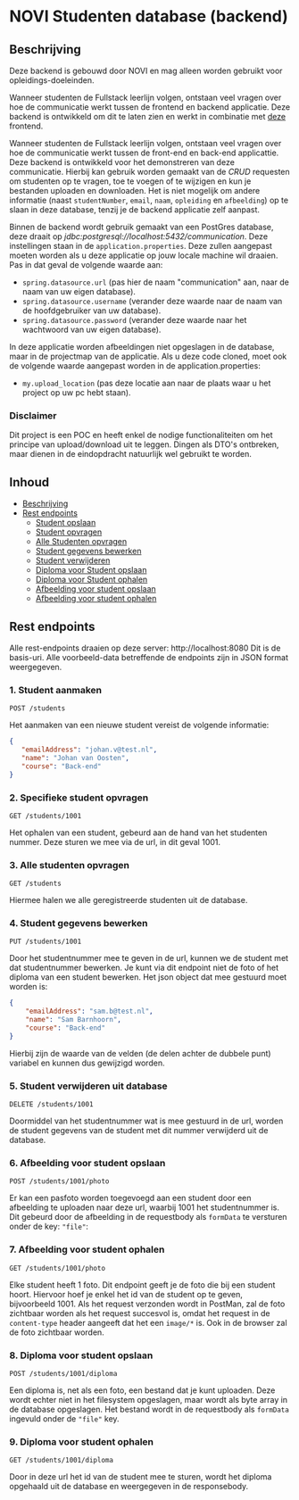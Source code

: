 # NOVI Studenten database (backend)

## Beschrijving
Deze backend is gebouwd door NOVI en mag alleen worden gebruikt voor opleidings-doeleinden.

Wanneer studenten de Fullstack leerlijn volgen, ontstaan veel vragen over hoe de communicatie werkt tussen de frontend en backend applicatie. Deze backend is ontwikkeld om dit te laten zien en werkt in combinatie met [deze](https://github.com/hogeschoolnovi/frontend-data-uitwisseling) frontend.

Wanneer studenten de Fullstack leerlijn volgen, ontstaan veel vragen over hoe de communicatie werkt tussen de front-end en back-end applicattie. Deze backend is ontwikkeld voor het demonstreren van deze communicatie. Hierbij kan gebruik worden gemaakt van de _CRUD_ requesten om studenten op te vragen, toe te voegen of te wijzigen en kun je bestanden uploaden en downloaden. Het is niet mogelijk om andere informatie (naast `studentNumber`, `email`, `naam`, `opleiding` en `afbeelding`) op te slaan in deze database, tenzij je de backend applicatie zelf aanpast.

Binnen de backend wordt gebruik gemaakt van een PostGres database, deze draait op _jdbc:postgresql://localhost:5432/communication_. Deze instellingen staan in de `application.properties`. Deze zullen aangepast moeten worden als u deze applicatie op jouw locale machine wil draaien. 
Pas in dat geval de volgende waarde aan:
- `spring.datasource.url` (pas hier de naam "communication" aan, naar de naam van uw eigen database).
- `spring.datasource.username` (verander deze waarde naar de naam van de hoofdgebruiker van uw database).
- `spring.datasource.password` (verander deze waarde naar het wachtwoord van uw eigen database).

In deze applicatie worden afbeeldingen niet opgeslagen in de database, maar in de projectmap van de applicatie. Als u deze code cloned, moet ook de volgende waarde aangepast worden in de application.properties:
- `my.upload_location` (pas deze locatie aan naar de plaats waar u het project op uw pc hebt staan).

### Disclaimer
Dit project is een POC en heeft enkel de nodige functionaliteiten om het principe van upload/download uit te leggen. Dingen als DTO's ontbreken, maar dienen in de eindopdracht natuurlijk wel gebruikt te worden.

## Inhoud
* [Beschrijving](#beschrijving)
* [Rest endpoints](#rest-endpoints)
    * [Student opslaan](#1-student-aanmaken)
    * [Student opvragen](#2-student-opvragen)
    * [Alle Studenten opvragen](#3-alle-studenten-opvragen)
    * [Student gegevens bewerken](#4-student-gegevens-bewerken)
    * [Student verwijderen](#5-student-verwijderen-uit-database)
    * [Diploma voor Student opslaan](#6-afbeelding-uploaden)
    * [Diploma voor Student ophalen](#7-afbeelding-ophalen)
    * [Afbeelding voor student opslaan](#8-afbeelding-voor-student-opslaan)
    * [Afbeelding voor student ophalen](#9-afbeelding-voor-student-opslaan)


## Rest endpoints
Alle rest-endpoints draaien op deze server: http://localhost:8080 Dit is de basis-uri. Alle voorbeeld-data betreffende de endpoints zijn in JSON format weergegeven. 

### 1. Student aanmaken
`POST /students`

Het aanmaken van een nieuwe student vereist de volgende informatie:

```json
{
   "emailAddress": "johan.v@test.nl",
   "name": "Johan van Oosten",
   "course": "Back-end"
}
```

### 2. Specifieke student opvragen
`GET /students/1001`

Het ophalen van een student, gebeurd aan de hand van het studenten nummer. Deze sturen we mee via de url, in dit geval 1001.


### 3. Alle studenten opvragen
`GET /students`

Hiermee halen we alle geregistreerde studenten uit de database.

### 4. Student gegevens bewerken
`PUT /students/1001`

Door het studentnummer mee te geven in de url, kunnen we de student met dat studentnummer bewerken. Je kunt via dit endpoint niet de foto of het diploma van een student bewerken. Het json object dat mee gestuurd moet worden is:

```json
{
    "emailAddress": "sam.b@test.nl",
    "name": "Sam Barnhoorn",
    "course": "Back-end"
}
```
Hierbij zijn de waarde van de velden (de delen achter de dubbele punt) variabel en kunnen dus gewijzigd worden.


### 5. Student verwijderen uit database
`DELETE /students/1001`

Doormiddel van het studentnummer wat is mee gestuurd in de url, worden de student gegevens van de student met dit nummer verwijderd uit de database.

### 6. Afbeelding voor student opslaan
`POST /students/1001/photo`

Er kan een pasfoto worden toegevoegd aan een student door een afbeelding te uploaden naar deze url, waarbij 1001 het studentnummer is. Dit gebeurd door de afbeelding in de requestbody als `formData` te versturen onder de key: `"file"`:

### 7. Afbeelding voor student ophalen
`GET /students/1001/photo`

Elke student heeft 1 foto. Dit endpoint geeft je de foto die bij een student hoort. Hiervoor hoef je enkel het id van de student op te geven, bijvoorbeeld 1001. Als het request verzonden wordt in PostMan, zal de foto zichtbaar worden als het request succesvol is, omdat het request in de `content-type` header aangeeft dat het een `image/*` is. Ook in de browser zal de foto zichtbaar worden.


### 8. Diploma voor student opslaan
`POST /students/1001/diploma`


Een diploma is, net als een foto, een bestand dat je kunt uploaden. Deze wordt echter niet in het filesystem opgeslagen, maar wordt als byte array in de database opgeslagen. Het bestand wordt in de requestbody als `formData` ingevuld onder de `"file"` key.

### 9. Diploma voor student ophalen
`GET /students/1001/diploma`

Door in deze url het id van de student mee te sturen, wordt het diploma opgehaald uit de database en weergegeven in de responsebody.
